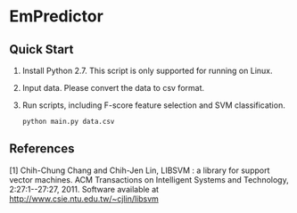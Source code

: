 # EmPredictor

## Quick Start

1. Install Python 2.7. This script is only supported for running on Linux.

2. Input data. Please convert the data to csv format.

3. Run scripts, including F-score feature selection and SVM classification.

   ```
   python main.py data.csv
   ```

## References

[1] Chih-Chung Chang and Chih-Jen Lin, LIBSVM : a library for support vector machines. ACM Transactions on Intelligent Systems and Technology, 2:27:1--27:27, 2011. Software available at http://www.csie.ntu.edu.tw/~cjlin/libsvm
